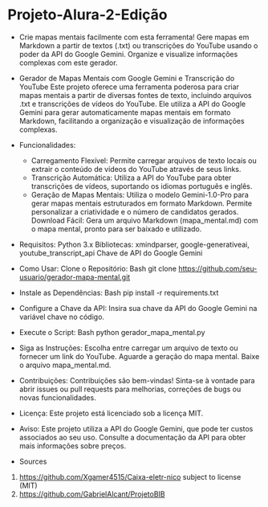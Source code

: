 # Projeto-Alura-2-Edição
* Crie mapas mentais facilmente com esta ferramenta! Gere mapas em Markdown a partir de textos (.txt) ou transcrições do YouTube usando o poder da API do Google Gemini. Organize e visualize informações complexas com este gerador.

* Gerador de Mapas Mentais com Google Gemini e Transcrição do YouTube
Este projeto oferece uma ferramenta poderosa para criar mapas mentais a partir de diversas fontes de texto, incluindo arquivos .txt e transcrições de vídeos do YouTube. Ele utiliza a API do Google Gemini para gerar automaticamente mapas mentais em formato Markdown, facilitando a organização e visualização de informações complexas.

* Funcionalidades:
	* Carregamento Flexível: Permite carregar arquivos de texto locais ou extrair o conteúdo de vídeos do YouTube através de seus links.
	* Transcrição Automática: Utiliza a API do YouTube para obter transcrições de vídeos, suportando os idiomas português e inglês.
	* Geração de Mapas Mentais:
  Utiliza o modelo Gemini-1.0-Pro para gerar mapas mentais estruturados em formato Markdown.
  Permite personalizar a criatividade e o número de candidatos gerados.
  Download Fácil: Gera um arquivo Markdown (mapa_mental.md) com o mapa mental, pronto para ser baixado e utilizado.

* Requisitos:
Python 3.x
Bibliotecas: xmindparser, google-generativeai, youtube_transcript_api
Chave de API do Google Gemini

* Como Usar:
Clone o Repositório:
Bash
git clone https://github.com/seu-usuario/gerador-mapa-mental.git


* Instale as Dependências:
Bash
pip install -r requirements.txt


* Configure a Chave da API:
Insira sua chave da API do Google Gemini na variável chave no código.

* Execute o Script:
Bash
python gerador_mapa_mental.py

* Siga as Instruções:
Escolha entre carregar um arquivo de texto ou fornecer um link do YouTube.
Aguarde a geração do mapa mental.
Baixe o arquivo mapa_mental.md.

* Contribuições:
Contribuições são bem-vindas! Sinta-se à vontade para abrir issues ou pull requests para melhorias, correções de bugs ou novas funcionalidades.

* Licença:
Este projeto está licenciado sob a licença MIT.

* Aviso:
Este projeto utiliza a API do Google Gemini, que pode ter custos associados ao seu uso. Consulte a documentação da API para obter mais informações sobre preços.

* Sources
1. https://github.com/Xgamer4515/Caixa-eletr-nico subject to license (MIT)
2. https://github.com/GabrielAlcant/ProjetoBIB
